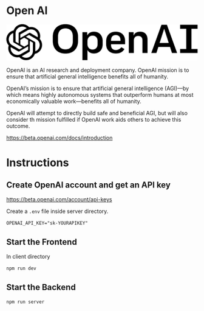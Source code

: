 # Open AI

![](openai-logo.svg)

OpenAI is an AI research and deployment company. OpenAI mission is to ensure that artificial general intelligence benefits all of humanity.

OpenAI’s mission is to ensure that artificial general intelligence (AGI)—by which means highly autonomous systems that outperform humans at most economically valuable work—benefits all of humanity.

OpenAI will attempt to directly build safe and beneficial AGI, but will also consider th mission fulfilled if OpenAI work aids others to achieve this outcome.

https://beta.openai.com/docs/introduction

# Instructions

## Create OpenAI account and get an API key

https://beta.openai.com/account/api-keys

Create a `.env` file inside server directory.

```
OPENAI_API_KEY="sk-YOURAPIKEY"
```

## Start the Frontend

In client directory
```
npm run dev
```

## Start the Backend
```
npm run server
```


